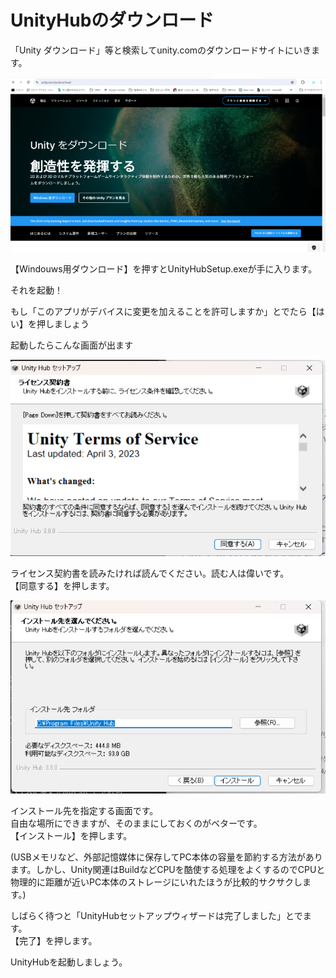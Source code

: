# UnityHubのダウンロード
「Unity ダウンロード」等と検索してunity.comのダウンロードサイトにいきます。  
  
![](../img/1-1.png)
  
【Windouws用ダウンロード】を押すとUnityHubSetup.exeが手に入ります。  

それを起動！  
  
もし「このアプリがデバイスに変更を加えることを許可しますか」とでたら【はい】を押しましょう  
  

起動したらこんな画面が出ます
  
![](../img/1-2.png)  

ライセンス契約書を読みたければ読んでください。読む人は偉いです。  
【同意する】を押します。  
  
![](../img/1-3.png)
  
インストール先を指定する画面です。  
自由な場所にできますが、そのままにしておくのがベターです。  
【インストール】を押します。  
  
(USBメモリなど、外部記憶媒体に保存してPC本体の容量を節約する方法があります。しかし、Unity関連はBuildなどCPUを酷使する処理をよくするのでCPUと物理的に距離が近いPC本体のストレージにいれたほうが比較的サクサクします。)  

  
しばらく待つと「UnityHubセットアップウィザードは完了しました」とでます。  
【完了】を押します。  
  
UnityHubを起動しましょう。